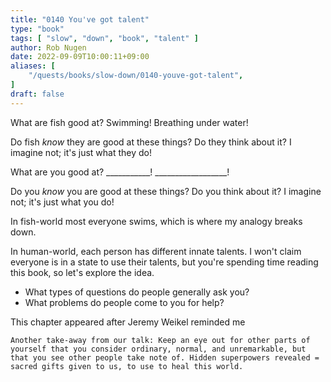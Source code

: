 ```yaml
---
title: "0140 You've got talent"
type: "book"
tags: [ "slow", "down", "book", "talent" ]
author: Rob Nugen
date: 2022-09-09T10:00:11+09:00
aliases: [
    "/quests/books/slow-down/0140-youve-got-talent",
]
draft: false
---
```


What are fish good at?  Swimming!  Breathing under water!

Do fish *know* they are good at these things?  Do they think about it?
I imagine not; it's just what they do!

What are you good at?  ___________!    __________________!

Do you *know* you are good at these things?  Do you think about it?
I imagine not; it's just what you do!

In fish-world most everyone swims, which is where my analogy breaks down.

In human-world, each person has different innate talents.
I won't claim everyone is in a state to use their talents,
but you're spending time reading this book, so let's explore the idea.

* What types of questions do people generally ask you?
* What problems do people come to you for help?


This chapter appeared after
Jeremy Weikel reminded me

    Another take-away from our talk: Keep an eye out for other parts of yourself that you consider ordinary, normal, and unremarkable, but that you see other people take note of. Hidden superpowers revealed = sacred gifts given to us, to use to heal this world.
